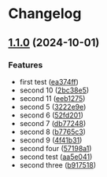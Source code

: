 # Changelog

## [1.1.0](https://github.com/MaximilianGewers/mono-repo-test/compare/v1.0.0...v1.1.0) (2024-10-01)


### Features

* first test ([ea374ff](https://github.com/MaximilianGewers/mono-repo-test/commit/ea374ff4101087aa9381ab0a953a6cd9a6bfc7dd))
* second 10 ([2bc38e5](https://github.com/MaximilianGewers/mono-repo-test/commit/2bc38e5ecbb6b5769eea5c848a74d94c73a2cd2f))
* second 11 ([eeb1275](https://github.com/MaximilianGewers/mono-repo-test/commit/eeb127597aab7db802dc862a328e5cb31cc9227a))
* second 5 ([3222e9e](https://github.com/MaximilianGewers/mono-repo-test/commit/3222e9e43e171cf479120edb1e6f17367a70bab6))
* second 6 ([52fd201](https://github.com/MaximilianGewers/mono-repo-test/commit/52fd2017131c06948b7b6ebf03d6bf7f7f4df6d8))
* second 7 ([db77248](https://github.com/MaximilianGewers/mono-repo-test/commit/db772489a3741bb6674184a135bb04ee036d5738))
* second 8 ([b7765c3](https://github.com/MaximilianGewers/mono-repo-test/commit/b7765c31ba446fc6b0b84c446b007b7a6190fa58))
* second 9 ([4f41b31](https://github.com/MaximilianGewers/mono-repo-test/commit/4f41b31fc0915125c8c13b3593369e1e6fd29fe2))
* second four ([57198a1](https://github.com/MaximilianGewers/mono-repo-test/commit/57198a1d016730fccba813d3dc364f11bd7b6887))
* second test ([aa5e041](https://github.com/MaximilianGewers/mono-repo-test/commit/aa5e04120a8f6f22ca2f743cb045c1a6e80af987))
* second three ([b917518](https://github.com/MaximilianGewers/mono-repo-test/commit/b917518d2f150c0baa9f09ec3e17928d5ae4c3b6))
